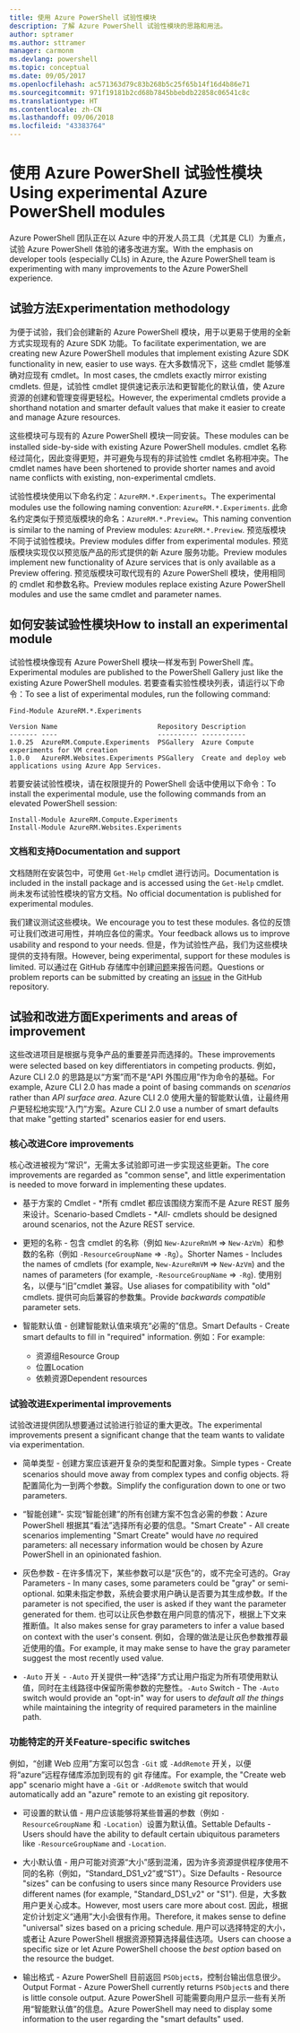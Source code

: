 ```yaml
---
title: 使用 Azure PowerShell 试验性模块
description: 了解 Azure PowerShell 试验性模块的思路和用法。
author: sptramer
ms.author: sttramer
manager: carmonm
ms.devlang: powershell
ms.topic: conceptual
ms.date: 09/05/2017
ms.openlocfilehash: ac571363d79c83b268b5c25f65b14f16d4b86e71
ms.sourcegitcommit: 971f19181b2cd68b7845bbebdb22858c06541c8c
ms.translationtype: HT
ms.contentlocale: zh-CN
ms.lasthandoff: 09/06/2018
ms.locfileid: "43383764"
---
```

# <a name="using-experimental-azure-powershell-modules"></a><span data-ttu-id="11c3b-103">使用 Azure PowerShell 试验性模块</span><span class="sxs-lookup"><span data-stu-id="11c3b-103">Using experimental Azure PowerShell modules</span></span>

<span data-ttu-id="11c3b-104">Azure PowerShell 团队正在以 Azure 中的开发人员工具（尤其是 CLI）为重点，试验 Azure PowerShell 体验的诸多改进方案。</span><span class="sxs-lookup"><span data-stu-id="11c3b-104">With the emphasis on developer tools (especially CLIs) in Azure, the Azure PowerShell team is experimenting with many improvements to the Azure PowerShell experience.</span></span>

## <a name="experimentation-methodology"></a><span data-ttu-id="11c3b-105">试验方法</span><span class="sxs-lookup"><span data-stu-id="11c3b-105">Experimentation methodology</span></span>

<span data-ttu-id="11c3b-106">为便于试验，我们会创建新的 Azure PowerShell 模块，用于以更易于使用的全新方式实现现有的 Azure SDK 功能。</span><span class="sxs-lookup"><span data-stu-id="11c3b-106">To facilitate experimentation, we are creating new Azure PowerShell modules that implement existing Azure SDK functionality in new, easier to use ways.</span></span> <span data-ttu-id="11c3b-107">在大多数情况下，这些 cmdlet 能够准确对应现有 cmdlet。</span><span class="sxs-lookup"><span data-stu-id="11c3b-107">In most cases, the cmdlets exactly mirror existing cmdlets.</span></span> <span data-ttu-id="11c3b-108">但是，试验性 cmdlet 提供速记表示法和更智能化的默认值，使 Azure 资源的创建和管理变得更轻松。</span><span class="sxs-lookup"><span data-stu-id="11c3b-108">However, the experimental cmdlets provide a shorthand notation and smarter default values that make it easier to create and manage Azure resources.</span></span>

<span data-ttu-id="11c3b-109">这些模块可与现有的 Azure PowerShell 模块一同安装。</span><span class="sxs-lookup"><span data-stu-id="11c3b-109">These modules can be installed side-by-side with existing Azure PowerShell modules.</span></span> <span data-ttu-id="11c3b-110">cmdlet 名称经过简化，因此变得更短，并可避免与现有的非试验性 cmdlet 名称相冲突。</span><span class="sxs-lookup"><span data-stu-id="11c3b-110">The cmdlet names have been shortened to provide shorter names and avoid name conflicts with existing, non-experimental cmdlets.</span></span>

<span data-ttu-id="11c3b-111">试验性模块使用以下命名约定：`AzureRM.*.Experiments`。</span><span class="sxs-lookup"><span data-stu-id="11c3b-111">The experimental modules use the following naming convention: `AzureRM.*.Experiments`.</span></span> <span data-ttu-id="11c3b-112">此命名约定类似于预览版模块的命名：`AzureRM.*.Preview`。</span><span class="sxs-lookup"><span data-stu-id="11c3b-112">This naming convention is similar to the naming of Preview modules: `AzureRM.*.Preview`.</span></span> <span data-ttu-id="11c3b-113">预览版模块不同于试验性模块。</span><span class="sxs-lookup"><span data-stu-id="11c3b-113">Preview modules differ from experimental modules.</span></span> <span data-ttu-id="11c3b-114">预览版模块实现仅以预览版产品的形式提供的新 Azure 服务功能。</span><span class="sxs-lookup"><span data-stu-id="11c3b-114">Preview modules implement new functionality of Azure services that is only available as a Preview offering.</span></span> <span data-ttu-id="11c3b-115">预览版模块可取代现有的 Azure PowerShell 模块，使用相同的 cmdlet 和参数名称。</span><span class="sxs-lookup"><span data-stu-id="11c3b-115">Preview modules replace existing Azure PowerShell modules and use the same cmdlet and parameter names.</span></span>

## <a name="how-to-install-an-experimental-module"></a><span data-ttu-id="11c3b-116">如何安装试验性模块</span><span class="sxs-lookup"><span data-stu-id="11c3b-116">How to install an experimental module</span></span>

<span data-ttu-id="11c3b-117">试验性模块像现有 Azure PowerShell 模块一样发布到 PowerShell 库。</span><span class="sxs-lookup"><span data-stu-id="11c3b-117">Experimental modules are published to the PowerShell Gallery just like the existing Azure PowerShell modules.</span></span> <span data-ttu-id="11c3b-118">若要查看实验性模块列表，请运行以下命令：</span><span class="sxs-lookup"><span data-stu-id="11c3b-118">To see a list of experimental modules, run the following command:</span></span>

```azurepowershell-interactive
Find-Module AzureRM.*.Experiments
```

```output
Version Name                         Repository Description
------- ----                         ---------- -----------
1.0.25  AzureRM.Compute.Experiments  PSGallery  Azure Compute experiments for VM creation
1.0.0   AzureRM.Websites.Experiments PSGallery  Create and deploy web applications using Azure App Services.
```

<span data-ttu-id="11c3b-119">若要安装试验性模块，请在权限提升的 PowerShell 会话中使用以下命令：</span><span class="sxs-lookup"><span data-stu-id="11c3b-119">To install the experimental module, use the following commands from an elevated PowerShell session:</span></span>

```azurepowershell-interactive
Install-Module AzureRM.Compute.Experiments
Install-Module AzureRM.Websites.Experiments
```

### <a name="documentation-and-support"></a><span data-ttu-id="11c3b-120">文档和支持</span><span class="sxs-lookup"><span data-stu-id="11c3b-120">Documentation and support</span></span>

<span data-ttu-id="11c3b-121">文档随附在安装包中，可使用 `Get-Help` cmdlet 进行访问。</span><span class="sxs-lookup"><span data-stu-id="11c3b-121">Documentation is included in the install package and is accessed using the `Get-Help` cmdlet.</span></span> <span data-ttu-id="11c3b-122">尚未发布试验性模块的官方文档。</span><span class="sxs-lookup"><span data-stu-id="11c3b-122">No official documentation is published for experimental modules.</span></span>

<span data-ttu-id="11c3b-123">我们建议测试这些模块。</span><span class="sxs-lookup"><span data-stu-id="11c3b-123">We encourage you to test these modules.</span></span> <span data-ttu-id="11c3b-124">各位的反馈可让我们改进可用性，并响应各位的需求。</span><span class="sxs-lookup"><span data-stu-id="11c3b-124">Your feedback allows us to improve usability and respond to your needs.</span></span> <span data-ttu-id="11c3b-125">但是，作为试验性产品，我们为这些模块提供的支持有限。</span><span class="sxs-lookup"><span data-stu-id="11c3b-125">However, being experimental, support for these modules is limited.</span></span> <span data-ttu-id="11c3b-126">可以通过在 GitHub 存储库中创建[问题](https://github.com/Azure/azure-powershell/issues)来报告问题。</span><span class="sxs-lookup"><span data-stu-id="11c3b-126">Questions or problem reports can be submitted by creating an [issue](https://github.com/Azure/azure-powershell/issues) in the GitHub repository.</span></span>

## <a name="experiments-and-areas-of-improvement"></a><span data-ttu-id="11c3b-127">试验和改进方面</span><span class="sxs-lookup"><span data-stu-id="11c3b-127">Experiments and areas of improvement</span></span>

<span data-ttu-id="11c3b-128">这些改进项目是根据与竞争产品的重要差异而选择的。</span><span class="sxs-lookup"><span data-stu-id="11c3b-128">These improvements were selected based on key differentiators in competing products.</span></span> <span data-ttu-id="11c3b-129">例如，Azure CLI 2.0 的思路是以“方案”而不是“API 外围应用”作为命令的基础。</span><span class="sxs-lookup"><span data-stu-id="11c3b-129">For example, Azure CLI 2.0 has made a point of basing commands on _scenarios_ rather than _API surface area_.</span></span>
<span data-ttu-id="11c3b-130">Azure CLI 2.0 使用大量的智能默认值，让最终用户更轻松地实现“入门”方案。</span><span class="sxs-lookup"><span data-stu-id="11c3b-130">Azure CLI 2.0 use a number of smart defaults that make "getting started" scenarios easier for end users.</span></span>

### <a name="core-improvements"></a><span data-ttu-id="11c3b-131">核心改进</span><span class="sxs-lookup"><span data-stu-id="11c3b-131">Core improvements</span></span>

<span data-ttu-id="11c3b-132">核心改进被视为“常识”，无需太多试验即可进一步实现这些更新。</span><span class="sxs-lookup"><span data-stu-id="11c3b-132">The core improvements are regarded as "common sense", and little experimentation is needed to move forward in implementing these updates.</span></span>

- <span data-ttu-id="11c3b-133">基于方案的 Cmdlet - \*所有 cmdlet 都应该围绕方案而不是 Azure REST 服务来设计。</span><span class="sxs-lookup"><span data-stu-id="11c3b-133">Scenario-based Cmdlets - \**All*- cmdlets should be designed around scenarios, not the Azure REST service.</span></span>

- <span data-ttu-id="11c3b-134">更短的名称 - 包含 cmdlet 的名称（例如 `New-AzureRmVM` => `New-AzVm`）和参数的名称（例如 `-ResourceGroupName` => `-Rg`）。</span><span class="sxs-lookup"><span data-stu-id="11c3b-134">Shorter Names - Includes the names of cmdlets (for example, `New-AzureRmVM` => `New-AzVm`) and the names of parameters (for example, `-ResourceGroupName` => `-Rg`).</span></span> <span data-ttu-id="11c3b-135">使用别名，以便与“旧”cmdlet 兼容。</span><span class="sxs-lookup"><span data-stu-id="11c3b-135">Use aliases for compatibility with "old" cmdlets.</span></span> <span data-ttu-id="11c3b-136">提供可向后兼容的参数集。</span><span class="sxs-lookup"><span data-stu-id="11c3b-136">Provide _backwards compatible_ parameter sets.</span></span>

- <span data-ttu-id="11c3b-137">智能默认值 - 创建智能默认值来填充“必需的”信息。</span><span class="sxs-lookup"><span data-stu-id="11c3b-137">Smart Defaults - Create smart defaults to fill in "required" information.</span></span> <span data-ttu-id="11c3b-138">例如：</span><span class="sxs-lookup"><span data-stu-id="11c3b-138">For example:</span></span>
  - <span data-ttu-id="11c3b-139">资源组</span><span class="sxs-lookup"><span data-stu-id="11c3b-139">Resource Group</span></span>
  - <span data-ttu-id="11c3b-140">位置</span><span class="sxs-lookup"><span data-stu-id="11c3b-140">Location</span></span>
  - <span data-ttu-id="11c3b-141">依赖资源</span><span class="sxs-lookup"><span data-stu-id="11c3b-141">Dependent resources</span></span>

### <a name="experimental-improvements"></a><span data-ttu-id="11c3b-142">试验改进</span><span class="sxs-lookup"><span data-stu-id="11c3b-142">Experimental improvements</span></span>

<span data-ttu-id="11c3b-143">试验改进提供团队想要通过试验进行验证的重大更改。</span><span class="sxs-lookup"><span data-stu-id="11c3b-143">The experimental improvements present a significant change that the team wants to validate via experimentation.</span></span>

- <span data-ttu-id="11c3b-144">简单类型 - 创建方案应该避开复杂的类型和配置对象。</span><span class="sxs-lookup"><span data-stu-id="11c3b-144">Simple types - Create scenarios should move away from complex types and config objects.</span></span> <span data-ttu-id="11c3b-145">将配置简化为一到两个参数。</span><span class="sxs-lookup"><span data-stu-id="11c3b-145">Simplify the configuration down to one or two parameters.</span></span>

- <span data-ttu-id="11c3b-146">“智能创建”- 实现“智能创建”的所有创建方案不包含必需的参数：Azure PowerShell 根据其“看法”选择所有必要的信息。</span><span class="sxs-lookup"><span data-stu-id="11c3b-146">"Smart Create" - All create scenarios implementing "Smart Create" would have _no_ required parameters: all necessary information would be chosen by Azure PowerShell in an opinionated fashion.</span></span>

- <span data-ttu-id="11c3b-147">灰色参数 - 在许多情况下，某些参数可以是“灰色”的，或不完全可选的。</span><span class="sxs-lookup"><span data-stu-id="11c3b-147">Gray Parameters - In many cases, some parameters could be "gray" or semi-optional.</span></span> <span data-ttu-id="11c3b-148">如果未指定参数，系统会要求用户确认是否要为其生成参数。</span><span class="sxs-lookup"><span data-stu-id="11c3b-148">If the parameter is not specified, the user is asked if they want the parameter generated for them.</span></span> <span data-ttu-id="11c3b-149">也可以让灰色参数在用户同意的情况下，根据上下文来推断值。</span><span class="sxs-lookup"><span data-stu-id="11c3b-149">It also makes sense for gray parameters to infer a value based on context with the user's consent.</span></span>
  <span data-ttu-id="11c3b-150">例如，合理的做法是让灰色参数推荐最近使用的值。</span><span class="sxs-lookup"><span data-stu-id="11c3b-150">For example, it may make sense to have the gray parameter suggest the most recently used value.</span></span>

- <span data-ttu-id="11c3b-151">`-Auto` 开关 - `-Auto` 开关提供一种“选择”方式让用户指定为所有项使用默认值，同时在主线路径中保留所需参数的完整性。</span><span class="sxs-lookup"><span data-stu-id="11c3b-151">`-Auto` Switch - The `-Auto` switch would provide an "opt-in" way for users to _default all the things_ while maintaining the integrity of required parameters in the mainline path.</span></span>

### <a name="feature-specific-switches"></a><span data-ttu-id="11c3b-152">功能特定的开关</span><span class="sxs-lookup"><span data-stu-id="11c3b-152">Feature-specific switches</span></span>

<span data-ttu-id="11c3b-153">例如，“创建 Web 应用”方案可以包含 `-Git` 或 `-AddRemote` 开关，以便将“azure”远程存储库添加到现有的 git 存储库。</span><span class="sxs-lookup"><span data-stu-id="11c3b-153">For example, the "Create web app" scenario might have a `-Git` or `-AddRemote` switch that would automatically add an "azure" remote to an existing git repository.</span></span>

- <span data-ttu-id="11c3b-154">可设置的默认值 - 用户应该能够将某些普遍的参数（例如 `-ResourceGroupName` 和 `-Location`）设置为默认值。</span><span class="sxs-lookup"><span data-stu-id="11c3b-154">Settable Defaults - Users should have the ability to default certain ubiquitous parameters like `-ResourceGroupName` and `-Location`.</span></span>

- <span data-ttu-id="11c3b-155">大小默认值 - 用户可能对资源“大小”感到混淆，因为许多资源提供程序使用不同的名称（例如，“Standard\_DS1\_v2”或“S1”）。</span><span class="sxs-lookup"><span data-stu-id="11c3b-155">Size Defaults - Resource "sizes" can be confusing to users since many Resource Providers use different names (for example, "Standard\_DS1\_v2" or "S1").</span></span> <span data-ttu-id="11c3b-156">但是，大多数用户更关心成本。</span><span class="sxs-lookup"><span data-stu-id="11c3b-156">However, most users care more about cost.</span></span> <span data-ttu-id="11c3b-157">因此，根据定价计划定义“通用”大小会很有作用。</span><span class="sxs-lookup"><span data-stu-id="11c3b-157">Therefore, it makes sense to define "universal" sizes based on a pricing schedule.</span></span> <span data-ttu-id="11c3b-158">用户可以选择特定的大小，或者让 Azure PowerShell 根据资源预算选择最佳选项。</span><span class="sxs-lookup"><span data-stu-id="11c3b-158">Users can choose a specific size or let Azure PowerShell choose the _best option_ based on the resource the budget.</span></span>

- <span data-ttu-id="11c3b-159">输出格式 - Azure PowerShell 目前返回 `PSObject`s，控制台输出信息很少。</span><span class="sxs-lookup"><span data-stu-id="11c3b-159">Output Format - Azure PowerShell currently returns `PSObject`s and there is little console output.</span></span> <span data-ttu-id="11c3b-160">Azure PowerShell 可能需要向用户显示一些有关所用“智能默认值”的信息。</span><span class="sxs-lookup"><span data-stu-id="11c3b-160">Azure PowerShell may need to display some information to the user regarding the "smart defaults" used.</span></span>
